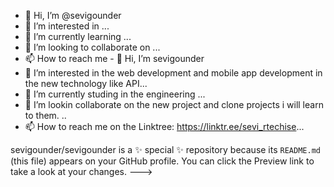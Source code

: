 - 👋 Hi, I’m @sevigounder
- 👀 I’m interested in ...
- 🌱 I’m currently learning ...
- 💞️ I’m looking to collaborate on ...
- 📫 How to reach me - 👋 Hi, I’m sevigounder
- 👀 I’m interested in the web development and mobile app development  in the new technology like API...
- 🌱 I’m currently studing in the engineering  ...
- 💞️ I’m lookin collaborate on  the new project and clone projects  i will learn to them. ..
- 📫 How to reach me  on the Linktree: https://linktr.ee/sevi_rtechise...

sevigounder/sevigounder is a ✨ special ✨ repository because its `README.md` (this file) appears on your GitHub profile.
You can click the Preview link to take a look at your changes.
--->

